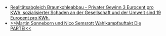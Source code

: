 * [Realitätsabgleich Braunkohleabbau - Privater Gewinn 3 Eurocent pro KWh, sozialisierter Schaden an der Gesellschaft und der Umwelt sind 19 Eurocent pro KWh.](https://blog.fefe.de/?ts=a23891fa)
* [>>Martin Sonneborn und Nico Semsrott Wahlkampfauftakt Die PARTEI<<](https://www.youtube.com/watch?v=DXQYU3LobYM)
